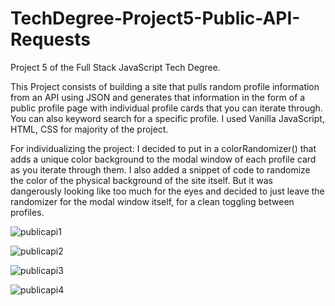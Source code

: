 # TechDegree-Project5-Public-API-Requests
 Project 5 of the Full Stack JavaScript Tech Degree.
 
This Project consists of building a site that pulls random profile information from an API using JSON and generates that information in the form of a public profile page with individual profile cards that you can iterate through. You can also keyword search for a specific profile. I used Vanilla JavaScript, HTML, CSS for majority of the project.


For individualizing the project: I decided to put in a colorRandomizer() that adds a unique color background to the modal window of each profile card as you iterate through them. I also added a snippet of code to randomize the color of the physical background of the site itself. But it was dangerously looking like too much for the eyes and decided to just leave the randomizer for the modal window itself, for a clean toggling between profiles.

![publicapi1](https://user-images.githubusercontent.com/54726803/115055441-6c65ac00-9eaf-11eb-9dd3-795ebd788ab1.png)

![publicapi2](https://user-images.githubusercontent.com/54726803/115055464-74255080-9eaf-11eb-9666-a8b59390b53d.png)

![publicapi3](https://user-images.githubusercontent.com/54726803/115055485-7b4c5e80-9eaf-11eb-95c0-25123fbad24e.png)

![publicapi4](https://user-images.githubusercontent.com/54726803/115055500-7daeb880-9eaf-11eb-9bc6-cc5eac0c2a24.png)
